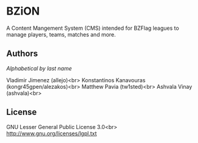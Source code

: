 # BZiON

A Content Mangement System (CMS) intended for BZFlag leagues to manage players, teams, matches and more.

## Authors

<em>Alphabetical by last name</em>

Vladimir Jimenez (allejo)<br\>
Konstantinos Kanavouras (kongr45gpen/alezakos)<br\>
Matthew Pavia (tw1sted)<br\>
Ashvala Vinay (ashvala)<br\>

## License
GNU Lesser General Public License 3.0<br\>
http://www.gnu.org/licenses/lgpl.txt
